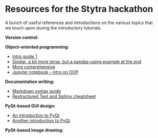 # Resources for the Stytra hackathon
A bunch of useful references and introductions on the various topics that we touch upon during the introductory tutorials.

**Version control:**

**Object-oriented programming:**
   - [Intro guide 1](https://realpython.com/python3-object-oriented-programming/)
   - [Similar, a bit more terse, but a pandas-using example at the end](https://www.datacamp.com/community/tutorials/python-oop-tutorial)
   - [More comprehensive](https://python-textbok.readthedocs.io/en/1.0/Classes.html)
   - [Jupyter notebook - intro on OOP](https://github.com/UofTCoders/studyGroup/blob/gh-pages/lessons/python/classes/Classes_in_Python.ipynb)

**Documentation writing:**
  - [Markdown syntax guide](https://guides.github.com/features/mastering-markdown/)
  - [Restructured Text and Sphinx cheatsheet](https://thomas-cokelaer.info/tutorials/sphinx/rest_syntax.html)

**PyQt-based GUI design:**
  - [An introduction to PyQt](https://build-system.fman.io/pyqt5-tutorial)
  - [Another introduction to PyQt](https://www.tutorialspoint.com/pyqt/pyqt_introduction.htm)


**PyQt-based image drawing:**

